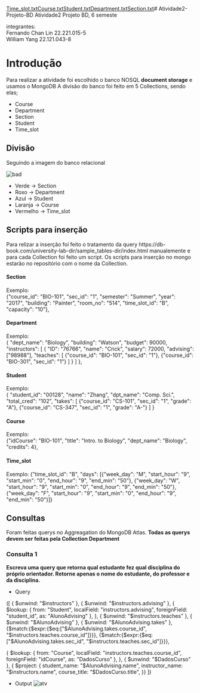 [Time_slot.txt](https://github.com/PurgamentumSolis/Atividade2-Projeto-BD/files/13507083/Time_slot.txt)[Course.txt](https://github.com/PurgamentumSolis/Atividade2-Projeto-BD/files/13507082/Course.txt)[Student.txt](https://github.com/PurgamentumSolis/Atividade2-Projeto-BD/files/13507081/Student.txt)[Department.txt](https://github.com/PurgamentumSolis/Atividade2-Projeto-BD/files/13507079/Department.txt)[Section.txt](https://github.com/PurgamentumSolis/Atividade2-Projeto-BD/files/13507076/Section.txt)# Atividade2-Projeto-BD
Atividade2 Projeto BD, 6 semeste

integrantes:<br>
Fernando Chan Lin 22.221.015-5 <br>
William Yang 22.121.043-8 <br>

<h1>Introdução</h1>

Para realizar a atividade foi escolhido o banco NOSQL <strong>document storage</strong> e usamos o MongoDB
A divisão do banco foi feito em 5 Collections, sendo elas;
- Course
- Department
- Section
- Student
- Time_slot
<h2>Divisão</h2>
Seguindo a imagem do banco relacional

![bad](https://github.com/PurgamentumSolis/Atividade2-Projeto-BD/assets/91858664/057a8b98-575b-4723-bc8f-849f9f7814ef)

- Verde -> Section
- Roxo -> Department
- Azul -> Student
- Laranja -> Course
- Vermelho -> Time_slot

<h2>Scripts para inserção</h2>
Para relizar a inserção foi feito o tratamento da query https://db-book.com/university-lab-dir/sample_tables-dir/index.html manualemente e para cada Collection foi feito um script. Os scripts para inserção no mongo estarão no repositório com o nome da Collection.
<h4>Section</h4>

Exemplo:<br>
{"course_id": "BIO-101", "sec_id": "1", "semester": "Summer", "year": "2017", "building": "Painter", "room_no": "514", "time_slot_id": "B", "capacity": "10"},

<h4>Department</h4>

Exemplo:<br>
{
        "dept_name": "Biology",
        "building": "Watson",
        "budget": 90000,
        "instructors": [
            {
                "ID": "76766",
                "name": "Crick",
                "salary": 72000,
                "advising": ["98988"],
                "teaches": [
                    {"course_id": "BIO-101", "sec_id": "1"},
                    {"course_id": "BIO-301", "sec_id": "1"}
                ]
            }
        ]
    },
    
<h4>Student</h4>
Exemplo:<br>
{
    "student_id": "00128",
    "name": "Zhang",
    "dpt_name": "Comp. Sci.",
    "total_cred": "102",
    "takes": [
        {"course_id": "CS-101", "sec_id": "1", "grade": "A"},
        {"course_id": "CS-347", "sec_id": "1", "grade": "A-"}
    ]
}

<h4>Course</h4>
Exemplo:<br>
{"idCourse": "BIO-101", "title": "Intro. to Biology", "dept_name": "Biology", "credits": 4},

<h4>Time_slot</h4>
Exemplo:
{"time_slot_id": "B", "days": [{"week_day": "M", "start_hour": "9", "start_min": "0", "end_hour": "9", "end_min": "50"},
                                {"week_day": "W", "start_hour": "9", "start_min": "0", "end_hour": "9", "end_min": "50"},
                                {"week_day": "F", "start_hour": "9", "start_min": "0", "end_hour": "9", "end_min": "50"}]}

<h2>Consultas</h2>
Foram feitas querys no Aggreagation do MongoDB Atlas. <strong>Todas as querys devem ser feitas pela Collection Department</strong>

<h3>Consulta 1</h3>

<strong>Escreva uma query que retorna qual estudante fez qual disciplina do próprio orientador. Retorne apenas o nome do estudante, do professor e da disciplina.</strong>

- Query

([
  {
    $unwind: "$instructors"
  },
  {
    $unwind: "$instructors.advising"
  },
  {
    $lookup: {
      from: "Student",
      localField: "instructors.advising",
      foreignField: "student_id",
      as: "AlunoAdvising"
    },
  },
  {
    $unwind: "$instructors.teaches"
  },
  {
    $unwind: "$AlunoAdvising"
  },
  {
    $unwind: "$AlunoAdvising.takes"
  },
  {$match:{$expr:{$eq:["$AlunoAdvising.takes.course_id", "$instructors.teaches.course_id"]}}},
   {$match:{$expr:{$eq:["$AlunoAdvising.takes.sec_id", "$instructors.teaches.sec_id"]}}},
	
 {
    $lookup: {
      from: "Course",
      localField: "instructors.teaches.course_id",
      foreignField: "idCourse",
      as: "DadosCurso"
    },
  },
  {
    $unwind: "$DadosCurso"
  },
  {  $project: {
      student_name: "$AlunoAdvising.name",
      instructor_name: "$instructors.name",
      course_title: "$DadosCurso.title",
    }}
])
- Output
  ![atv](https://github.com/PurgamentumSolis/Atividade2-Projeto-BD/assets/91858664/87f844fe-1ad3-4b9e-91e2-2efd92d76f9d)

  
















